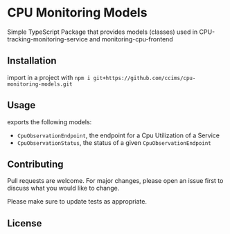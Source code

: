 # CPU Monitoring Models

Simple TypeScript Package that provides models (classes) used in CPU-tracking-monitoring-service and monitoring-cpu-frontend

## Installation

import in a project with `npm i git+https://github.com/ccims/cpu-monitoring-models.git`

## Usage

exports the following models:

- `CpuObservationEndpoint`, the endpoint for a Cpu Utilization of a Service
- `CpuObservationStatus`, the status of a given `CpuObservationEndpoint`

## Contributing
Pull requests are welcome. For major changes, please open an issue first to discuss what you would like to change.

Please make sure to update tests as appropriate.

## License
